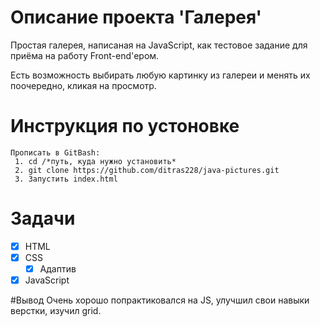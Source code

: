 # Описание проекта 'Галерея'
Простая галерея, написаная на JavaScript, как тестовое задание для приёма на работу Front-end'ером.

Есть возможность выбирать любую картинку из галереи и менять их поочередно, кликая на просмотр.

# Инструкция по устоновке
    Прописать в GitBash:
     1. cd /*путь, куда нужно установить*
     2. git clone https://github.com/ditras228/java-pictures.git
     3. Запустить index.html
     
# Задачи 
 - [X] HTML
 - [X] CSS
    - [X] Адаптив
 - [X] JavaScript

#Вывод
Очень хорошо попрактиковался на JS, улучшил свои навыки верстки, изучил grid.
